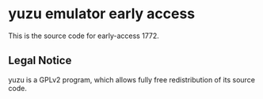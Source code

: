 yuzu emulator early access
=============

This is the source code for early-access 1772.

## Legal Notice

yuzu is a GPLv2 program, which allows fully free redistribution of its source code.